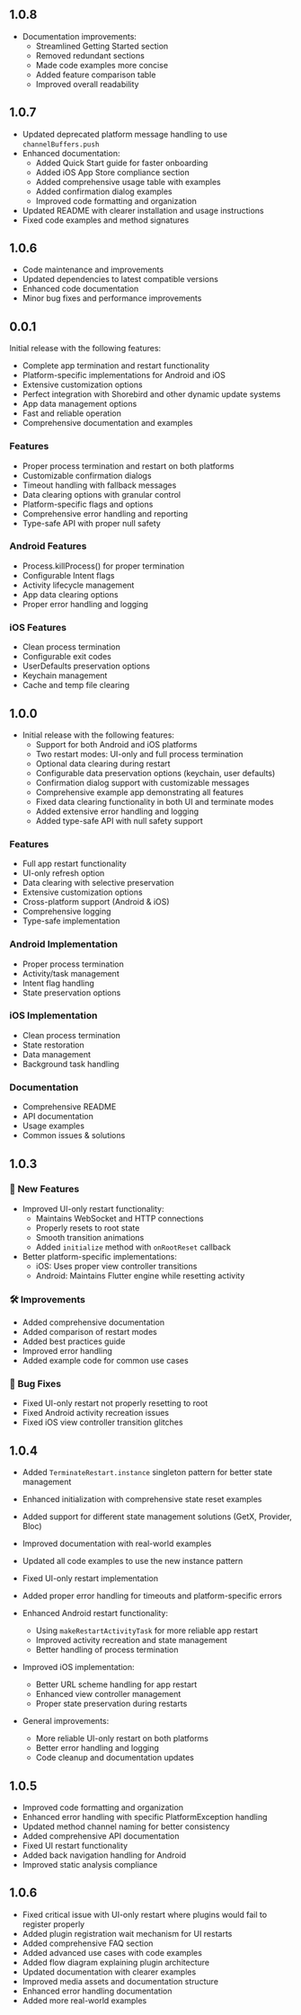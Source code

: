 ## 1.0.8

* Documentation improvements:
  * Streamlined Getting Started section
  * Removed redundant sections
  * Made code examples more concise
  * Added feature comparison table
  * Improved overall readability

## 1.0.7

* Updated deprecated platform message handling to use `channelBuffers.push`
* Enhanced documentation:
  - Added Quick Start guide for faster onboarding
  - Added iOS App Store compliance section
  - Added comprehensive usage table with examples
  - Added confirmation dialog examples
  - Improved code formatting and organization
* Updated README with clearer installation and usage instructions
* Fixed code examples and method signatures

## 1.0.6

* Code maintenance and improvements
* Updated dependencies to latest compatible versions
* Enhanced code documentation
* Minor bug fixes and performance improvements

## 0.0.1

Initial release with the following features:

* Complete app termination and restart functionality
* Platform-specific implementations for Android and iOS
* Extensive customization options
* Perfect integration with Shorebird and other dynamic update systems
* App data management options
* Fast and reliable operation
* Comprehensive documentation and examples

### Features

* Proper process termination and restart on both platforms
* Customizable confirmation dialogs
* Timeout handling with fallback messages
* Data clearing options with granular control
* Platform-specific flags and options
* Comprehensive error handling and reporting
* Type-safe API with proper null safety

### Android Features

* Process.killProcess() for proper termination
* Configurable Intent flags
* Activity lifecycle management
* App data clearing options
* Proper error handling and logging

### iOS Features

* Clean process termination
* Configurable exit codes
* UserDefaults preservation options
* Keychain management
* Cache and temp file clearing

## 1.0.0

* Initial release with the following features:
  * Support for both Android and iOS platforms
  * Two restart modes: UI-only and full process termination
  * Optional data clearing during restart
  * Configurable data preservation options (keychain, user defaults)
  * Confirmation dialog support with customizable messages
  * Comprehensive example app demonstrating all features
  * Fixed data clearing functionality in both UI and terminate modes
  * Added extensive error handling and logging
  * Added type-safe API with null safety support

### Features
- Full app restart functionality
- UI-only refresh option
- Data clearing with selective preservation
- Extensive customization options
- Cross-platform support (Android & iOS)
- Comprehensive logging
- Type-safe implementation

### Android Implementation
- Proper process termination
- Activity/task management
- Intent flag handling
- State preservation options

### iOS Implementation
- Clean process termination
- State restoration
- Data management
- Background task handling

### Documentation
- Comprehensive README
- API documentation
- Usage examples
- Common issues & solutions

## 1.0.3

### 🚀 New Features
- Improved UI-only restart functionality:
  - Maintains WebSocket and HTTP connections
  - Properly resets to root state
  - Smooth transition animations
  - Added `initialize` method with `onRootReset` callback
- Better platform-specific implementations:
  - iOS: Uses proper view controller transitions
  - Android: Maintains Flutter engine while resetting activity

### 🛠️ Improvements
- Added comprehensive documentation
- Added comparison of restart modes
- Added best practices guide
- Improved error handling
- Added example code for common use cases

### 🐛 Bug Fixes
- Fixed UI-only restart not properly resetting to root
- Fixed Android activity recreation issues
- Fixed iOS view controller transition glitches

## 1.0.4

* Added `TerminateRestart.instance` singleton pattern for better state management
* Enhanced initialization with comprehensive state reset examples
* Added support for different state management solutions (GetX, Provider, Bloc)
* Improved documentation with real-world examples
* Updated all code examples to use the new instance pattern
* Fixed UI-only restart implementation
* Added proper error handling for timeouts and platform-specific errors

* Enhanced Android restart functionality:
  * Using `makeRestartActivityTask` for more reliable app restart
  * Improved activity recreation and state management
  * Better handling of process termination

* Improved iOS implementation:
  * Better URL scheme handling for app restart
  * Enhanced view controller management
  * Proper state preservation during restarts

* General improvements:
  * More reliable UI-only restart on both platforms
  * Better error handling and logging
  * Code cleanup and documentation updates

## 1.0.5

* Improved code formatting and organization
* Enhanced error handling with specific PlatformException handling
* Updated method channel naming for better consistency
* Added comprehensive API documentation
* Fixed UI restart functionality
* Added back navigation handling for Android
* Improved static analysis compliance

## 1.0.6

* Fixed critical issue with UI-only restart where plugins would fail to register properly
* Added plugin registration wait mechanism for UI restarts
* Added comprehensive FAQ section
* Added advanced use cases with code examples
* Added flow diagram explaining plugin architecture
* Updated documentation with clearer examples
* Improved media assets and documentation structure
* Enhanced error handling documentation
* Added more real-world examples
